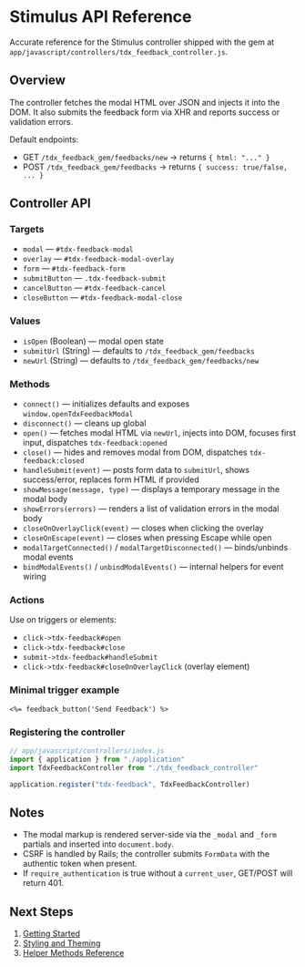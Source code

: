 # Stimulus API Reference

Accurate reference for the Stimulus controller shipped with the gem at `app/javascript/controllers/tdx_feedback_controller.js`.

## Overview

The controller fetches the modal HTML over JSON and injects it into the DOM. It also submits the feedback form via XHR and reports success or validation errors.

Default endpoints:

- GET `/tdx_feedback_gem/feedbacks/new` → returns `{ html: "..." }`
- POST `/tdx_feedback_gem/feedbacks` → returns `{ success: true/false, ... }`

## Controller API

### Targets

- `modal` — `#tdx-feedback-modal`
- `overlay` — `#tdx-feedback-modal-overlay`
- `form` — `#tdx-feedback-form`
- `submitButton` — `.tdx-feedback-submit`
- `cancelButton` — `#tdx-feedback-cancel`
- `closeButton` — `#tdx-feedback-modal-close`

### Values

- `isOpen` (Boolean) — modal open state
- `submitUrl` (String) — defaults to `/tdx_feedback_gem/feedbacks`
- `newUrl` (String) — defaults to `/tdx_feedback_gem/feedbacks/new`

### Methods

- `connect()` — initializes defaults and exposes `window.openTdxFeedbackModal`
- `disconnect()` — cleans up global
- `open()` — fetches modal HTML via `newUrl`, injects into DOM, focuses first input, dispatches `tdx-feedback:opened`
- `close()` — hides and removes modal from DOM, dispatches `tdx-feedback:closed`
- `handleSubmit(event)` — posts form data to `submitUrl`, shows success/error, replaces form HTML if provided
- `showMessage(message, type)` — displays a temporary message in the modal body
- `showErrors(errors)` — renders a list of validation errors in the modal body
- `closeOnOverlayClick(event)` — closes when clicking the overlay
- `closeOnEscape(event)` — closes when pressing Escape while open
- `modalTargetConnected()` / `modalTargetDisconnected()` — binds/unbinds modal events
- `bindModalEvents()` / `unbindModalEvents()` — internal helpers for event wiring

### Actions

Use on triggers or elements:

- `click->tdx-feedback#open`
- `click->tdx-feedback#close`
- `submit->tdx-feedback#handleSubmit`
- `click->tdx-feedback#closeOnOverlayClick` (overlay element)

### Minimal trigger example

```erb
<%= feedback_button('Send Feedback') %>
```

### Registering the controller

```javascript
// app/javascript/controllers/index.js
import { application } from "./application"
import TdxFeedbackController from "./tdx_feedback_controller"

application.register("tdx-feedback", TdxFeedbackController)
```

## Notes

- The modal markup is rendered server-side via the `_modal` and `_form` partials and inserted into `document.body`.
- CSRF is handled by Rails; the controller submits `FormData` with the authentic token when present.
- If `require_authentication` is true without a `current_user`, GET/POST will return 401.

## Next Steps

1. [Getting Started](Getting-Started.md)
2. [Styling and Theming](Styling-and-Theming.md)
3. [Helper Methods Reference](Helper-Methods-Reference.md)
